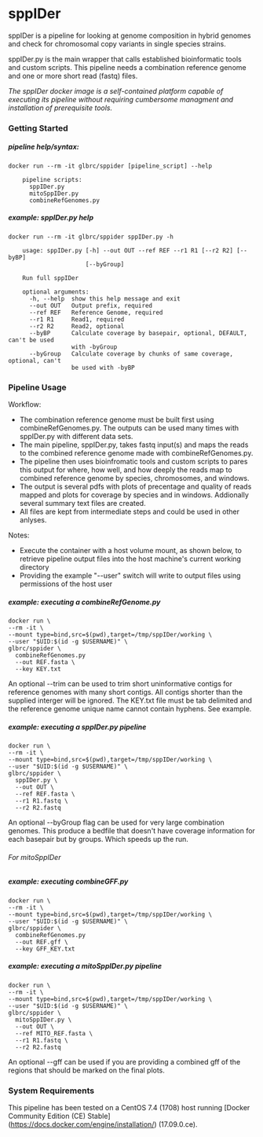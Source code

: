 # sppIDer

sppIDer is a pipeline for looking at genome composition in hybrid genomes and check for chromosomal copy variants in single species strains.  

sppIDer.py is the main wrapper that calls established bioinformatic tools and custom scripts. This pipeline needs a combination reference genome and one or more short read (fastq) files. 

_The sppIDer docker image is a self-contained platform capable of executing its pipeline without requiring cumbersome managment and installation of prerequisite tools._  


### Getting Started

##### pipeline help/syntax:  
```
docker run --rm -it glbrc/sppider [pipeline_script] --help

    pipeline scripts:
      sppIDer.py
      mitoSppIDer.py
      combineRefGenomes.py
```

##### example: sppIDer.py help  
```
docker run --rm -it glbrc/sppider sppIDer.py -h

    usage: sppIDer.py [-h] --out OUT --ref REF --r1 R1 [--r2 R2] [--byBP]
                      [--byGroup]
    
    Run full sppIDer
    
    optional arguments:
      -h, --help  show this help message and exit
      --out OUT   Output prefix, required
      --ref REF   Reference Genome, required
      --r1 R1     Read1, required
      --r2 R2     Read2, optional
      --byBP      Calculate coverage by basepair, optional, DEFAULT, can't be used
                  with -byGroup
      --byGroup   Calculate coverage by chunks of same coverage, optional, can't
                  be used with -byBP
```

### Pipeline Usage

Workflow:
- The combination reference genome must be built first using combineRefGenomes.py. The outputs can be used many times with sppIDer.py with different data sets.
- The main pipeline, sppIDer.py, takes fastq input(s) and maps the reads to the combined reference genome made with combineRefGenomes.py.
- The pipeline then uses bioinfromatic tools and custom scripts to pares this output for where, how well, and how deeply the reads map to combined reference genome by species, chromosomes, and windows. 
- The output is several pdfs with plots of precentage and quality of reads mapped and plots for coverage by species and in windows. Addionally several summary text files are created.
- All files are kept from intermediate steps and could be used in other anlyses. 

Notes:  
- Execute the container with a host volume mount, as shown below, to retrieve pipeline output files into the host machine's current working directory  
- Providing the example "--user" switch will write to output files using permissions of the host user  


##### example: executing a combineRefGenome.py  
```
docker run \
--rm -it \
--mount type=bind,src=$(pwd),target=/tmp/sppIDer/working \
--user "$UID:$(id -g $USERNAME)" \
glbrc/sppider \
  combineRefGenomes.py
  --out REF.fasta \ 
  --key KEY.txt
```
An optional --trim can be used to trim short uninformative contigs for reference genomes with many short contigs. All contigs shorter than the supplied interger will be ignored.
The KEY.txt file must be tab delimited and the reference genome unique name cannot contain hyphens. See example.

##### example: executing a sppIDer.py pipeline  
```
docker run \
--rm -it \
--mount type=bind,src=$(pwd),target=/tmp/sppIDer/working \
--user "$UID:$(id -g $USERNAME)" \
glbrc/sppider \
  sppIDer.py \
  --out OUT \
  --ref REF.fasta \
  --r1 R1.fastq \
  --r2 R2.fastq
```
An optional --byGroup flag can be used for very large combination genomes. This produce a bedfile that doesn't have coverage information for each basepair but by groups. Which speeds up the run.

###### For mitoSppIDer
##### example: executing combineGFF.py  
```
docker run \
--rm -it \
--mount type=bind,src=$(pwd),target=/tmp/sppIDer/working \
--user "$UID:$(id -g $USERNAME)" \
glbrc/sppider \
  combineRefGenomes.py
  --out REF.gff \ 
  --key GFF_KEY.txt
```

##### example: executing a mitoSppIDer.py pipeline  
```
docker run \
--rm -it \
--mount type=bind,src=$(pwd),target=/tmp/sppIDer/working \
--user "$UID:$(id -g $USERNAME)" \
glbrc/sppider \
  mitoSppIDer.py \
  --out OUT \
  --ref MITO_REF.fasta \
  --r1 R1.fastq \
  --r2 R2.fastq
```
An optional --gff can be used if you are providing a combined gff of the regions that should be marked on the final plots.


### System Requirements 

This pipeline has been tested on a CentOS 7.4 (1708) host running [Docker Community Edition (CE) Stable] (https://docs.docker.com/engine/installation/) (17.09.0.ce).



